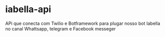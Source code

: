 # iabella-api
APi que conecta com Twilio e Botframework para plugar nosso bot Iabella no canal Whattsapp, telegram e Facebook messeger
